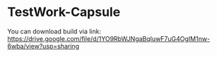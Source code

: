 # TestWork-Capsule
You can download build via link: https://drive.google.com/file/d/1YO9RbWJNgaBqIuwF7uG4OgIM1nw-6wba/view?usp=sharing

